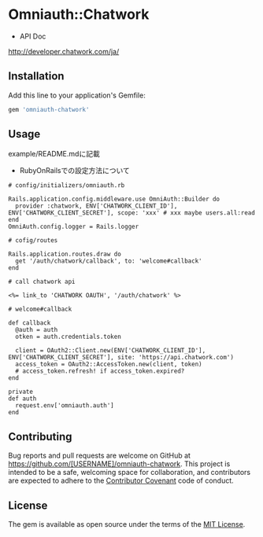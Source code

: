 # Omniauth::Chatwork

- API Doc

http://developer.chatwork.com/ja/

## Installation

Add this line to your application's Gemfile:

```ruby
gem 'omniauth-chatwork'
```

## Usage

example/README.mdに記載

- RubyOnRailsでの設定方法について

```
# config/initializers/omniauth.rb

Rails.application.config.middleware.use OmniAuth::Builder do
  provider :chatwork, ENV['CHATWORK_CLIENT_ID'], ENV['CHATWORK_CLIENT_SECRET'], scope: 'xxx' # xxx maybe users.all:read
end
OmniAuth.config.logger = Rails.logger
```

```
# cofig/routes

Rails.application.routes.draw do
  get '/auth/chatwork/callback', to: 'welcome#callback'
end
```


```
# call chatwork api

<%= link_to 'CHATWORK OAUTH', '/auth/chatwork' %>
```

```
# welcome#callback

def callback
  @auth = auth
  otken = auth.credentials.token

  client = OAuth2::Client.new(ENV['CHATWORK_CLIENT_ID'], ENV['CHATWORK_CLIENT_SECRET'], site: 'https://api.chatwork.com')
  access_token = OAuth2::AccessToken.new(client, token)
  # access_token.refresh! if access_token.expired?
end

private
def auth
  request.env['omniauth.auth']
end
```

## Contributing

Bug reports and pull requests are welcome on GitHub at https://github.com/[USERNAME]/omniauth-chatwork. This project is intended to be a safe, welcoming space for collaboration, and contributors are expected to adhere to the [Contributor Covenant](http://contributor-covenant.org) code of conduct.

## License

The gem is available as open source under the terms of the [MIT License](http://opensource.org/licenses/MIT).
